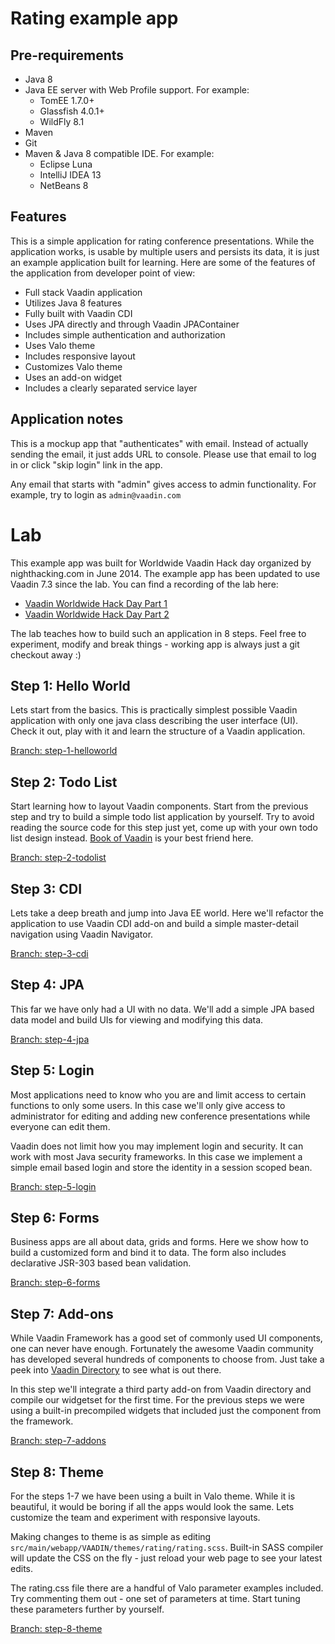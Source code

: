 # Rating example app

## Pre-requirements

* Java 8
* Java EE server with Web Profile support. For example:
  * TomEE 1.7.0+
  * Glassfish 4.0.1+
  * WildFly 8.1
* Maven
* Git
* Maven & Java 8 compatible IDE. For example:
  * Eclipse Luna
  * IntelliJ IDEA 13
  * NetBeans 8

## Features

This is a simple application for rating conference presentations. While the application works, is usable by multiple users and persists its data, it is just an example application built for learning. Here are some of the features of the application from developer point of view:

* Full stack Vaadin application
* Utilizes Java 8 features
* Fully built with Vaadin CDI
* Uses JPA directly and through Vaadin JPAContainer
* Includes simple authentication and authorization
* Uses Valo theme
* Includes responsive layout
* Customizes Valo theme
* Uses an add-on widget
* Includes a clearly separated service layer

## Application notes

This is a mockup app that "authenticates" with email. Instead of actually sending the email, it just adds URL to console. Please use that email to log in or click "skip login" link in the app. 

Any email that starts with "admin" gives access to admin functionality. For example, try to login as `admin@vaadin.com`

# Lab

This example app was built for Worldwide Vaadin Hack day organized by nighthacking.com in June 2014. The example app has been updated to use Vaadin 7.3 since the lab. You can find a recording of the lab here:

* [Vaadin Worldwide Hack Day Part 1](http://nighthacking.com/vaadin-worldwide-hack-day-part-1/)
* [Vaadin Worldwide Hack Day Part 2](http://nighthacking.com/vaadin-worldwide-hack-day-part-2/)

The lab teaches how to build such an application in 8 steps. Feel free to experiment, modify and break things - working app is always just a git checkout away :)

## Step 1: Hello World

Lets start from the basics. This is practically simplest possible Vaadin application with only one java class describing the user interface (UI). Check it out, play with it and learn the structure of a Vaadin application.

[Branch: step-1-helloworld](https://github.com/jojule/rating/tree/step-1-helloworld)

## Step 2: Todo List

Start learning how to layout Vaadin components. Start from the previous step and try to build a simple todo list application by yourself. Try to avoid reading the source code for this step just yet, come up with your own todo list design instead. [Book of Vaadin](https://vaadin.com/book) is your best friend here.

[Branch: step-2-todolist](https://github.com/jojule/rating/tree/step-2-todolist)

## Step 3: CDI

Lets take a deep breath and jump into Java EE world. Here we'll refactor the application to use Vaadin CDI add-on and build a simple master-detail navigation using Vaadin Navigator.

[Branch: step-3-cdi](https://github.com/jojule/rating/tree/step-3-cdi)

## Step 4: JPA

This far we have only had a UI with no data. We'll add a simple JPA based data model and build UIs for viewing and modifying this data.

[Branch: step-4-jpa](https://github.com/jojule/rating/tree/step-4-jpa)

## Step 5: Login

Most applications need to know who you are and limit access to certain functions to only some users. In this case we'll only give access to administrator for editing and adding new conference presentations while everyone can edit them.

Vaadin does not limit how you may implement login and security. It can work with most Java security frameworks. In this case we implement a simple email based login and store the identity in a session scoped bean.

[Branch: step-5-login](https://github.com/jojule/rating/tree/step-5-login)

## Step 6: Forms

Business apps are all about data, grids and forms. Here we show how to build a customized form and bind it to data. The form also includes declarative JSR-303 based bean validation.

[Branch: step-6-forms](https://github.com/jojule/rating/tree/step-6-forms)

## Step 7: Add-ons

While Vaadin Framework has a good set of commonly used UI components, one can never have enough. Fortunately the awesome Vaadin community has developed several hundreds of components to choose from. Just take a peek into [Vaadin Directory](https://vaadin.com/directory) to see what is out there.

In this step we'll integrate a third party add-on from Vaadin directory and compile our widgetset for the first time. For the previous steps we were using a built-in precompiled widgets that included just the component from the framework.

[Branch: step-7-addons](https://github.com/jojule/rating/tree/step-7-addons)

## Step 8: Theme

For the steps 1-7 we have been using a built in Valo theme. While it is beautiful, it would be boring if all the apps would look the same. Lets customize the team and experiment with responsive layouts. 

Making changes to theme is as simple as editing `src/main/webapp/VAADIN/themes/rating/rating.scss`. Built-in SASS compiler will update the CSS on the fly - just reload your web page to see your latest edits. 

The rating.css file there are a handful of Valo parameter examples included. Try commenting them out - one set of parameters at time. Start tuning these parameters further by yourself.

[Branch: step-8-theme](https://github.com/jojule/rating/tree/step-8-theme)



